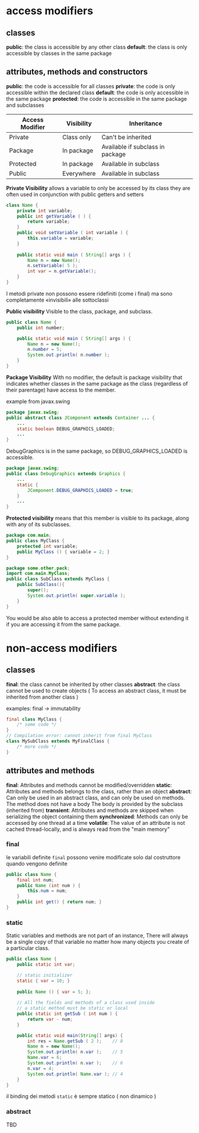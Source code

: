 # access modifiers

## classes

**public**: the class is accessible by any other class
**default**: the class is only accessible by classes in the same package

## attributes, methods and constructors

**public**: the code is accessible for all classes
**private**: the code is only accessible within the declared class
**default**: the code is only accessible in the same package
**protected**: the code is accessible in the same package and subclasses

|Access Modifier|Visibility|Inheritance|
|-|-|-|
|Private|Class only|Can't be inherited|
|Package|In package|Available if subclass in package|
|Protected|In package|Available in subclass|
|Public|Everywhere|Available in subclass|

**Private Visibility**
allows a variable to only be accessed by its class
they are often used in conjunction with public getters and setters

```java
class Name {
	private int variable;
	public int getVariable ( ) {
		return variable;
	}
	public void setVariable ( int variable ) {
		this.variable = variable;
	}
	
	public static void main ( String[] args ) {
		Name n = new Name();
		n.setVariable( 5 );
		int var = n.getVariable();
	}
}
```

I metodi private non possono essere ridefiniti (come i final) ma sono completamente «invisibili» alle sottoclassi

**Public visibility**
Visible to the class, package, and subclass.

```java
public class Name {
	public int number;

	public static void main ( String[] args ) {
		Name n = new Name();
		n.number = 5;
		System.out.println( n.number );
	}
}
```

**Package Visibility**
With no modifier, the default is package visibility that indicates
whether classes in the same package as the class (regardless of their parentage) have access to the member.

example from javax.swing

```java
package javax.swing;
public abstract class JComponent extends Container ... {
	...
	static boolean DEBUG_GRAPHICS_LOADED;
	...
}
```

DebugGraphics is in the same package, so DEBUG_GRAPHICS_LOADED is accessible.

```java
package javax.swing;
public class DebugGraphics extends Graphics {
	...
	static {
		JComponent.DEBUG_GRAPHICS_LOADED = true;
	}
	...
}
```

**Protected visibility**
means that this member is visible to its package, along with any of its subclasses.

```java
package com.main;
public class MyClass {
	protected int variable;
	public MyClass () { variable = 2; }
}
```

```java
package some.other.pack;
import com.main.MyClass;
public class SubClass extends MyClass {
	public SubClass(){
		super();
		System.out.println( super.variable );
	}
}
```

You would be also able to access a protected member without extending it if you are accessing it from the same package.

# non-access modifiers

## classes

**final**: the class cannot be inherited by other classes
**abstract**: the class cannot be used to create objects ( To access an abstract class, it must be inherited from another class )

examples:
final -> immutability
```java
final class MyClass {
	/* some code */
}
// Compilation error: cannot inherit from final MyClass
class MySubClass extends MyFinalClass {
	/* more code */
}
```

## attributes and methods

**final**: Attributes and methods cannot be modified/overridden
**static**: Attributes and methods belongs to the class, rather than an object
**abstract**: Can only be used in an abstract class, and can only be used on methods. The method does not have a body
The body is provided by the subclass (inherited from)
**transient**: Attributes and methods are skipped when serializing the object containing them
**synchronized**: Methods can only be accessed by one thread at a time
**volatile**: The value of an attribute is not cached thread-locally, and is always read from the "main memory"

### final
le variabili definite `final` possono venire modificate solo dal costruttore quando vengono definite

```java
public class Name {
	final int num;
	public Name (int num ) {
		this.num = num;
	}
	public int get() { return num; }
}
```

### static
Static variables and methods are not part of an instance, There will always be a single copy of that variable no matter how many objects you create of a particular class.

```java
public class Name {
	public static int var;

	// static initializer
	static { var = 10; }
	
	public Name () { var = 5; };
	
	// All the fields and methods of a class used inside 
	// a static method must be static or local
	public static int getSub ( int num ) {
		return var - num;
	}

	public static void main(String[] args) {
		int res = Name.getSub ( 2 );    // 8
		Name n = new Name();
		System.out.println( n.var );    // 5
		Name.var = 6;
		System.out.println( n.var );    // 6
		n.var = 4;
		System.out.println( Name.var ); // 4
	}
}
```

il binding dei metodi `static` è sempre statico ( non dinamico )

### abstract
TBD
